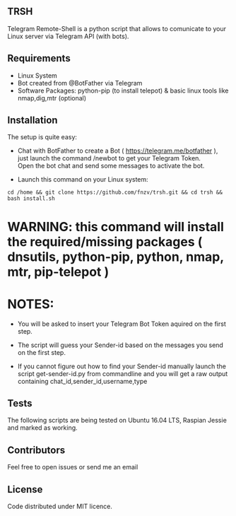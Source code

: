 ## TRSH

Telegram Remote-Shell is a python script that allows to comunicate to your Linux server via Telegram API (with bots).

## Requirements
- Linux System
- Bot created from @BotFather via Telegram
- Software Packages: python-pip (to install telepot) & basic linux tools like nmap,dig,mtr (optional)

## Installation

The setup is quite easy: <br>

* Chat with BotFather to create a Bot ( https://telegram.me/botfather ), just launch the command /newbot to get your Telegram Token. <br>
 Open the bot chat and send some messages to activate the bot. <br>

* Launch this command on your Linux system: <br>

```
cd /home && git clone https://github.com/fnzv/trsh.git && cd trsh && bash install.sh 
```

# WARNING: this command will install the required/missing packages ( dnsutils, python-pip, python, nmap, mtr, pip-telepot )

# NOTES:

- You will be asked to insert your Telegram Bot Token aquired on the first step. <br>

- The script will guess your Sender-id based on the messages you send on the first step. <br>

- If you cannot figure out how to find your Sender-id manually launch the script get-sender-id.py from commandline and you will get a raw output containing chat_id,sender_id,username,type <br>

## Tests

The following scripts are being tested on Ubuntu 16.04 LTS, Raspian Jessie and marked as working.

## Contributors

Feel free to open issues or send me an email

## License

Code distributed under MIT licence.

